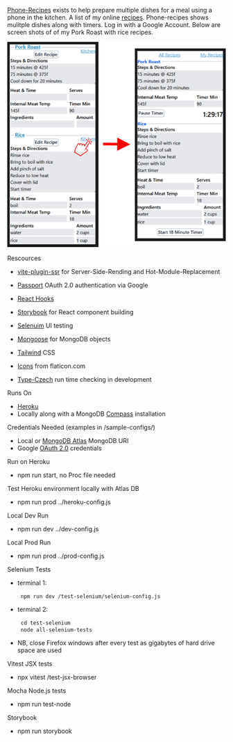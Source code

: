 [Phone-Recipes](https://phone-recipes.herokuapp.com/) exists to help prepare
multiple dishes for a meal using a phone in the kitchen. A list of my online 
<a href='https://phone-recipes.herokuapp.com/steenhansen1942/gmail.com'>recipes</a>.
Phone-recipes shows mulitple dishes along with timers. Log in with a
Google Account. Below are screen shots of of my Pork Roast with rice recipes.

![User to kitchen](pages/images/readme-arrow.png) 

Rescources
  -  [vite-plugin-ssr](https://vite-plugin-ssr.com/) for Server-Side-Rending and Hot-Module-Replacement

  -  [Passport](https://www.passportjs.org/) OAuth 2.0 authentication via Google

  -  [React Hooks](https://reactjs.org/docs/hooks-intro.html)
  -  [Storybook](https://storybook.js.org/) for React component building

  -  [Selenuim](https://www.selenium.dev/) UI testing

  -  [Mongoose](https://mongoosejs.com/) for MongoDB objects

  -  [Tailwind](https://tailwindcss.com/) CSS

  -  [Icons](https://flaticon.com/) from flaticon.com

  -  [Type-Czech](https://github.com/steenhansen/type-czech) run time checking in development

Runs On
  -  [Heroku](https://www.heroku.com/)
  -  Locally along with a MongoDB [Compass](https://www.mongodb.com/products/compass) installation

Credentials Needed (examples in /sample-configs/)
  -  Local or [MongoDB Atlas](https://www.mongodb.com/cloud/atlas/lp/try2) MongoDB URI 
  -  Google [OAuth 2.0](https://developers.google.com/identity/protocols/oauth2/openid-connect#appsetup) credentials

Run on Heroku
  -  npm run start, no Proc file needed

Test Heroku environment locally with Atlas DB
  -  npm run prod ../heroku-config.js

Local Dev Run
  -  npm run dev ../dev-config.js 
  
Local Prod Run
  -  npm run prod ../prod-config.js

Selenium Tests
  -  terminal 1:

          npm run dev /test-selenium/selenium-config.js

  -  terminal 2:

          cd test-selenium
          node all-selenium-tests

  -  NB, close Firefox windows after every test as gigabytes of hard
     drive space are used


Vitest JSX tests
  -  npx vitest /test-jsx-browser

Mocha Node.js tests
  -  npm run test-node

Storybook
  -  npm run storybook

